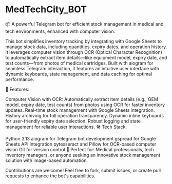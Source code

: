 # MedTechCity_BOT

📦 A powerful Telegram bot for efficient stock management in medical and tech environments, enhanced with computer vision.

This bot simplifies inventory tracking by integrating with Google Sheets to manage stock data, including quantities, expiry dates, and operation history. It leverages computer vision through OCR (Optical Character Recognition) to automatically extract item details—like equipment model, expiry date, and test counts—from photos of medical cartridges. Built with aiogram for seamless Telegram interaction, it features an intuitive user interface with dynamic keyboards, state management, and data caching for optimal performance.

🚀 Features:

Computer Vision with OCR: Automatically extract item details (e.g., GEM model, expiry date, test counts) from photos using OCR for faster inventory updates.
Real-time stock management with Google Sheets integration.
History archiving for full operation transparency.
Dynamic inline keyboards for user-friendly expiry date selection.
Robust logging and state management for reliable user interactions.
🛠 Tech Stack:

Python 3.13
aiogram for Telegram bot development
gspread for Google Sheets API integration
pytesseract and Pillow for OCR-based computer vision
Git for version control
🌟 Perfect for: Medical professionals, tech inventory managers, or anyone seeking an innovative stock management solution with image-based automation.

Contributions are welcome! Feel free to fork, submit issues, or create pull requests to enhance the bot's capabilities.
